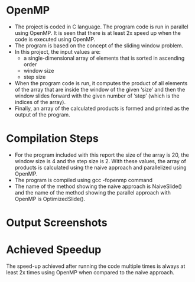# OpenMP

* The project is coded in C language. The program code is run in parallel using OpenMP. It is seen that there is at least 2x speed up when the code is executed using OpenMP.
* The program is based on the concept of the sliding window problem.
* In this project, the input values are:
  - a single-dimensional array of elements that is sorted in ascending order
  -  window size
  -  step size
* When the program code is run, it computes the product of all elements of the array that are inside the window of the given ‘size’ and then the window slides forward with the given number of ‘step’ (which is the indices of the array).
* Finally, an array of the calculated products is formed and printed as the output of the program.

# Compilation Steps

* For the program included with this report the size of the array is 20, the window size is 4 and the step size is 2. With these values, the array of products is calculated using the naive approach and parallelized using OpenMP.
* The program is compiled using gcc -fopenmp command
* The name of the method showing the naive approach is NaiveSlide() and the name of the method showing the parallel approach with OpenMP is OptimizedSlide().

# Output Screenshots



# Achieved Speedup
The speed-up achieved after running the code multiple times is always at least 2x times using OpenMP when compared to the naive approach.
